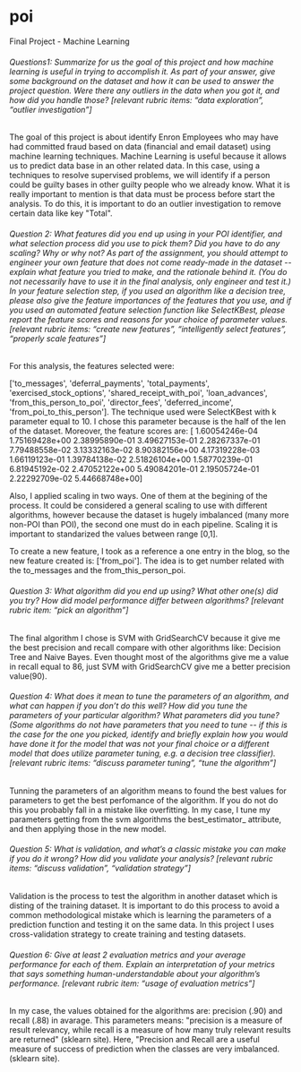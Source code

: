 # poi
Final Project - Machine Learning

###### Questions1: Summarize for us the goal of this project and how machine learning is useful in trying to accomplish it. As part of your answer, give some background on the dataset and how it can be used to answer the project question. Were there any outliers in the data when you got it, and how did you handle those?  [relevant rubric items: “data exploration”, “outlier investigation”]

The goal of this project is about identify Enron Employees who may have  had committed fraud based on data (financial and email dataset) using machine learning techniques. Machine Learning is useful because it allows us to predict data base in an other related data. In this case, using a techniques to resolve supervised problems, we will identify if a person could be guilty bases in other guilty people who we already know. What it is really important to mention is that data must be process before start the analysis. To do this, it is important to do an outlier investigation to remove certain data like key "Total".

###### Question 2: What features did you end up using in your POI identifier, and what selection process did you use to pick them? Did you have to do any scaling? Why or why not? As part of the assignment, you should attempt to engineer your own feature that does not come ready-made in the dataset -- explain what feature you tried to make, and the rationale behind it. (You do not necessarily have to use it in the final analysis, only engineer and test it.) In your feature selection step, if you used an algorithm like a decision tree, please also give the feature importances of the features that you use, and if you used an automated feature selection function like SelectKBest, please report the feature scores and reasons for your choice of parameter values.  [relevant rubric items: “create new features”, “intelligently select features”, “properly scale features”]

For this analysis, the features selected were: 

['to_messages', 'deferral_payments', 'total_payments', 'exercised_stock_options', 'shared_receipt_with_poi', 'loan_advances', 'from_this_person_to_poi', 'director_fees', 'deferred_income', 'from_poi_to_this_person']. The technique used were SelectKBest with k parameter equal to 10. I chose this parameter because is the half of the len of the dataset. Moreover, the feature scores are: [  1.60054246e-04   1.75169428e+00   2.38995890e-01   3.49627153e-01
   2.28267337e-01   7.79488558e-02   3.13332163e-02   8.90382156e+00
   4.17319228e-03   1.66119123e-01   1.39784138e-02   2.51826104e+00
   1.58770239e-01   6.81945192e-02   2.47052122e+00   5.49084201e-01
   2.19505724e-01   2.22292709e-02   5.44668748e+00]

Also, I applied scaling in two ways. One of them at the begining of the process. It could be considered a general scaling to use with different algorithms, however because the dataset is hugely imbalanced (many more non-POI than POI), the second one must do in each pipeline. Scaling it is important to standarized the values between range [0,1].

To create a new feature, I took as a reference a one entry in the blog, so the new feature created is: ['from_poi']. The idea is to get number related with the to_messages and the from_this_person_poi.


###### Question 3: What algorithm did you end up using? What other one(s) did you try? How did model performance differ between algorithms?  [relevant rubric item: “pick an algorithm”]

The final algorithm I chose is SVM with GridSearchCV because it give me the best precision and recall compare with other algorithms like: Decision Tree and Naive Bayes. Even thought most of the algorithms give me a value in recall equal to 86, just SVM with GridSearchCV give me a better precision value(90).

###### Question 4: What does it mean to tune the parameters of an algorithm, and what can happen if you don’t do this well?  How did you tune the parameters of your particular algorithm? What parameters did you tune? (Some algorithms do not have parameters that you need to tune -- if this is the case for the one you picked, identify and briefly explain how you would have done it for the model that was not your final choice or a different model that does utilize parameter tuning, e.g. a decision tree classifier).  [relevant rubric items: “discuss parameter tuning”, “tune the algorithm”]

Tunning the parameters of an algorithm means to found the best values for parameters to get the best perfomance of the algorithm. If you do not do this you probably fall in a mistake like overfitting. In my case, I tune my parameters getting from the svm algorithms the best_estimator_ attribute, and then applying those in the new model.

###### Question 5: What is validation, and what’s a classic mistake you can make if you do it wrong? How did you validate your analysis?  [relevant rubric items: “discuss validation”, “validation strategy”]

Validation is the process to test the algorithm in another dataset which is disting of the training dataset. It is important to do this process to avoid a common methodological mistake which is learning the parameters of a prediction function and testing it on the same data. In this project I uses cross-validation strategy to create training and testing datasets.


###### Question 6: Give at least 2 evaluation metrics and your average performance for each of them.  Explain an interpretation of your metrics that says something human-understandable about your algorithm’s performance. [relevant rubric item: “usage of evaluation metrics”]

In my case, the values obtained for the algorithms are: precision (.90) and recall (.88) in avarage. This parameters means: "precision is a measure of result relevancy, while recall is a measure of how many truly relevant results are returned" (sklearn site). Here, "Precision and Recall are a useful measure of success of prediction when the classes are very imbalanced.(sklearn site).
